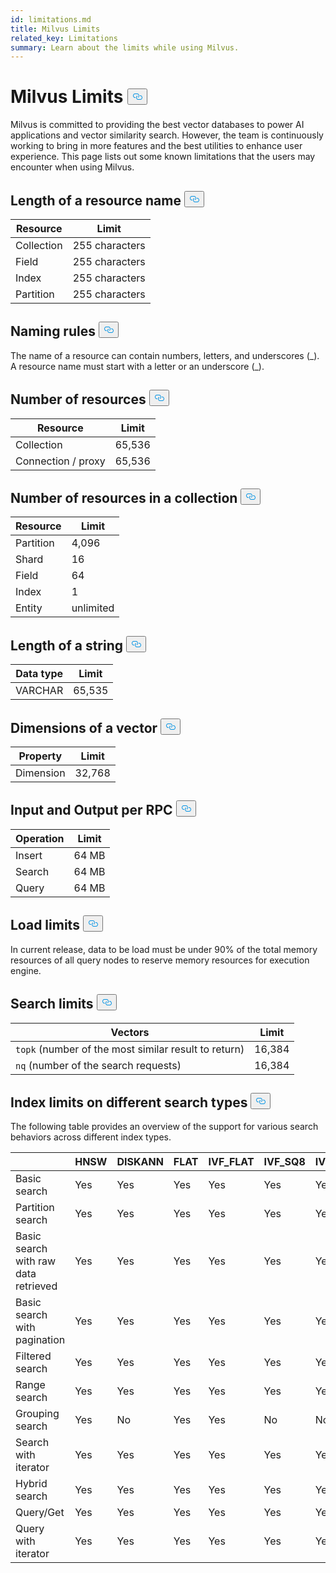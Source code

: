 ```yaml
---
id: limitations.md
title: Milvus Limits
related_key: Limitations
summary: Learn about the limits while using Milvus.
---
```


<h1 id="Milvus-Limits" class="common-anchor-header">Milvus Limits
    <button data-href="#Milvus-Limits" class="anchor-icon">
      <svg
        aria-hidden="true"
        focusable="false"
        height="20"
        version="1.1"
        viewBox="0 0 16 16"
        width="16"
      >
        <path
          fill="#0092E4"
          fill-rule="evenodd"
          d="M4 9h1v1H4c-1.5 0-3-1.69-3-3.5S2.55 3 4 3h4c1.45 0 3 1.69 3 3.5 0 1.41-.91 2.72-2 3.25V8.59c.58-.45 1-1.27 1-2.09C10 5.22 8.98 4 8 4H4c-.98 0-2 1.22-2 2.5S3 9 4 9zm9-3h-1v1h1c1 0 2 1.22 2 2.5S13.98 12 13 12H9c-.98 0-2-1.22-2-2.5 0-.83.42-1.64 1-2.09V6.25c-1.09.53-2 1.84-2 3.25C6 11.31 7.55 13 9 13h4c1.45 0 3-1.69 3-3.5S14.5 6 13 6z"
        ></path>
      </svg>
    </button></h1><p>Milvus is committed to providing the best vector databases to power AI applications and vector similarity search. However, the team is continuously working to bring in more features and the best utilities to enhance user experience. This page lists out some known limitations that the users may encounter when using Milvus.</p>
<h2 id="Length-of-a-resource-name" class="common-anchor-header">Length of a resource name
    <button data-href="#Length-of-a-resource-name" class="anchor-icon">
      <svg
        aria-hidden="true"
        focusable="false"
        height="20"
        version="1.1"
        viewBox="0 0 16 16"
        width="16"
      >
        <path
          fill="#0092E4"
          fill-rule="evenodd"
          d="M4 9h1v1H4c-1.5 0-3-1.69-3-3.5S2.55 3 4 3h4c1.45 0 3 1.69 3 3.5 0 1.41-.91 2.72-2 3.25V8.59c.58-.45 1-1.27 1-2.09C10 5.22 8.98 4 8 4H4c-.98 0-2 1.22-2 2.5S3 9 4 9zm9-3h-1v1h1c1 0 2 1.22 2 2.5S13.98 12 13 12H9c-.98 0-2-1.22-2-2.5 0-.83.42-1.64 1-2.09V6.25c-1.09.53-2 1.84-2 3.25C6 11.31 7.55 13 9 13h4c1.45 0 3-1.69 3-3.5S14.5 6 13 6z"
        ></path>
      </svg>
    </button></h2><table>
<thead>
<tr><th>Resource</th><th>Limit</th></tr>
</thead>
<tbody>
<tr><td>Collection</td><td>255 characters</td></tr>
<tr><td>Field</td><td>255 characters</td></tr>
<tr><td>Index</td><td>255 characters</td></tr>
<tr><td>Partition</td><td>255  characters</td></tr>
</tbody>
</table>
<h2 id="Naming-rules" class="common-anchor-header">Naming rules
    <button data-href="#Naming-rules" class="anchor-icon">
      <svg
        aria-hidden="true"
        focusable="false"
        height="20"
        version="1.1"
        viewBox="0 0 16 16"
        width="16"
      >
        <path
          fill="#0092E4"
          fill-rule="evenodd"
          d="M4 9h1v1H4c-1.5 0-3-1.69-3-3.5S2.55 3 4 3h4c1.45 0 3 1.69 3 3.5 0 1.41-.91 2.72-2 3.25V8.59c.58-.45 1-1.27 1-2.09C10 5.22 8.98 4 8 4H4c-.98 0-2 1.22-2 2.5S3 9 4 9zm9-3h-1v1h1c1 0 2 1.22 2 2.5S13.98 12 13 12H9c-.98 0-2-1.22-2-2.5 0-.83.42-1.64 1-2.09V6.25c-1.09.53-2 1.84-2 3.25C6 11.31 7.55 13 9 13h4c1.45 0 3-1.69 3-3.5S14.5 6 13 6z"
        ></path>
      </svg>
    </button></h2><p>The name of a resource can contain numbers, letters, and underscores (_). A resource name must start with a letter or an underscore (_).</p>
<h2 id="Number-of-resources" class="common-anchor-header">Number of resources
    <button data-href="#Number-of-resources" class="anchor-icon">
      <svg
        aria-hidden="true"
        focusable="false"
        height="20"
        version="1.1"
        viewBox="0 0 16 16"
        width="16"
      >
        <path
          fill="#0092E4"
          fill-rule="evenodd"
          d="M4 9h1v1H4c-1.5 0-3-1.69-3-3.5S2.55 3 4 3h4c1.45 0 3 1.69 3 3.5 0 1.41-.91 2.72-2 3.25V8.59c.58-.45 1-1.27 1-2.09C10 5.22 8.98 4 8 4H4c-.98 0-2 1.22-2 2.5S3 9 4 9zm9-3h-1v1h1c1 0 2 1.22 2 2.5S13.98 12 13 12H9c-.98 0-2-1.22-2-2.5 0-.83.42-1.64 1-2.09V6.25c-1.09.53-2 1.84-2 3.25C6 11.31 7.55 13 9 13h4c1.45 0 3-1.69 3-3.5S14.5 6 13 6z"
        ></path>
      </svg>
    </button></h2><table>
<thead>
<tr><th>Resource</th><th>Limit</th></tr>
</thead>
<tbody>
<tr><td>Collection</td><td>65,536</td></tr>
<tr><td>Connection / proxy</td><td>65,536</td></tr>
</tbody>
</table>
<h2 id="Number-of-resources-in-a-collection" class="common-anchor-header">Number of resources in a collection
    <button data-href="#Number-of-resources-in-a-collection" class="anchor-icon">
      <svg
        aria-hidden="true"
        focusable="false"
        height="20"
        version="1.1"
        viewBox="0 0 16 16"
        width="16"
      >
        <path
          fill="#0092E4"
          fill-rule="evenodd"
          d="M4 9h1v1H4c-1.5 0-3-1.69-3-3.5S2.55 3 4 3h4c1.45 0 3 1.69 3 3.5 0 1.41-.91 2.72-2 3.25V8.59c.58-.45 1-1.27 1-2.09C10 5.22 8.98 4 8 4H4c-.98 0-2 1.22-2 2.5S3 9 4 9zm9-3h-1v1h1c1 0 2 1.22 2 2.5S13.98 12 13 12H9c-.98 0-2-1.22-2-2.5 0-.83.42-1.64 1-2.09V6.25c-1.09.53-2 1.84-2 3.25C6 11.31 7.55 13 9 13h4c1.45 0 3-1.69 3-3.5S14.5 6 13 6z"
        ></path>
      </svg>
    </button></h2><table>
<thead>
<tr><th>Resource</th><th>Limit</th></tr>
</thead>
<tbody>
<tr><td>Partition</td><td>4,096</td></tr>
<tr><td>Shard</td><td>16</td></tr>
<tr><td>Field</td><td>64</td></tr>
<tr><td>Index</td><td>1</td></tr>
<tr><td>Entity</td><td>unlimited</td></tr>
</tbody>
</table>
<h2 id="Length-of-a-string" class="common-anchor-header">Length of a string
    <button data-href="#Length-of-a-string" class="anchor-icon">
      <svg
        aria-hidden="true"
        focusable="false"
        height="20"
        version="1.1"
        viewBox="0 0 16 16"
        width="16"
      >
        <path
          fill="#0092E4"
          fill-rule="evenodd"
          d="M4 9h1v1H4c-1.5 0-3-1.69-3-3.5S2.55 3 4 3h4c1.45 0 3 1.69 3 3.5 0 1.41-.91 2.72-2 3.25V8.59c.58-.45 1-1.27 1-2.09C10 5.22 8.98 4 8 4H4c-.98 0-2 1.22-2 2.5S3 9 4 9zm9-3h-1v1h1c1 0 2 1.22 2 2.5S13.98 12 13 12H9c-.98 0-2-1.22-2-2.5 0-.83.42-1.64 1-2.09V6.25c-1.09.53-2 1.84-2 3.25C6 11.31 7.55 13 9 13h4c1.45 0 3-1.69 3-3.5S14.5 6 13 6z"
        ></path>
      </svg>
    </button></h2><table>
<thead>
<tr><th>Data type</th><th>Limit</th></tr>
</thead>
<tbody>
<tr><td>VARCHAR</td><td>65,535</td></tr>
</tbody>
</table>
<h2 id="Dimensions-of-a-vector" class="common-anchor-header">Dimensions of a vector
    <button data-href="#Dimensions-of-a-vector" class="anchor-icon">
      <svg
        aria-hidden="true"
        focusable="false"
        height="20"
        version="1.1"
        viewBox="0 0 16 16"
        width="16"
      >
        <path
          fill="#0092E4"
          fill-rule="evenodd"
          d="M4 9h1v1H4c-1.5 0-3-1.69-3-3.5S2.55 3 4 3h4c1.45 0 3 1.69 3 3.5 0 1.41-.91 2.72-2 3.25V8.59c.58-.45 1-1.27 1-2.09C10 5.22 8.98 4 8 4H4c-.98 0-2 1.22-2 2.5S3 9 4 9zm9-3h-1v1h1c1 0 2 1.22 2 2.5S13.98 12 13 12H9c-.98 0-2-1.22-2-2.5 0-.83.42-1.64 1-2.09V6.25c-1.09.53-2 1.84-2 3.25C6 11.31 7.55 13 9 13h4c1.45 0 3-1.69 3-3.5S14.5 6 13 6z"
        ></path>
      </svg>
    </button></h2><table>
<thead>
<tr><th>Property</th><th>Limit</th></tr>
</thead>
<tbody>
<tr><td>Dimension</td><td>32,768</td></tr>
</tbody>
</table>
<h2 id="Input-and-Output-per-RPC" class="common-anchor-header">Input and Output per RPC
    <button data-href="#Input-and-Output-per-RPC" class="anchor-icon">
      <svg
        aria-hidden="true"
        focusable="false"
        height="20"
        version="1.1"
        viewBox="0 0 16 16"
        width="16"
      >
        <path
          fill="#0092E4"
          fill-rule="evenodd"
          d="M4 9h1v1H4c-1.5 0-3-1.69-3-3.5S2.55 3 4 3h4c1.45 0 3 1.69 3 3.5 0 1.41-.91 2.72-2 3.25V8.59c.58-.45 1-1.27 1-2.09C10 5.22 8.98 4 8 4H4c-.98 0-2 1.22-2 2.5S3 9 4 9zm9-3h-1v1h1c1 0 2 1.22 2 2.5S13.98 12 13 12H9c-.98 0-2-1.22-2-2.5 0-.83.42-1.64 1-2.09V6.25c-1.09.53-2 1.84-2 3.25C6 11.31 7.55 13 9 13h4c1.45 0 3-1.69 3-3.5S14.5 6 13 6z"
        ></path>
      </svg>
    </button></h2><table>
<thead>
<tr><th>Operation</th><th>Limit</th></tr>
</thead>
<tbody>
<tr><td>Insert</td><td>64 MB</td></tr>
<tr><td>Search</td><td>64 MB</td></tr>
<tr><td>Query</td><td>64 MB</td></tr>
</tbody>
</table>
<h2 id="Load-limits" class="common-anchor-header">Load limits
    <button data-href="#Load-limits" class="anchor-icon">
      <svg
        aria-hidden="true"
        focusable="false"
        height="20"
        version="1.1"
        viewBox="0 0 16 16"
        width="16"
      >
        <path
          fill="#0092E4"
          fill-rule="evenodd"
          d="M4 9h1v1H4c-1.5 0-3-1.69-3-3.5S2.55 3 4 3h4c1.45 0 3 1.69 3 3.5 0 1.41-.91 2.72-2 3.25V8.59c.58-.45 1-1.27 1-2.09C10 5.22 8.98 4 8 4H4c-.98 0-2 1.22-2 2.5S3 9 4 9zm9-3h-1v1h1c1 0 2 1.22 2 2.5S13.98 12 13 12H9c-.98 0-2-1.22-2-2.5 0-.83.42-1.64 1-2.09V6.25c-1.09.53-2 1.84-2 3.25C6 11.31 7.55 13 9 13h4c1.45 0 3-1.69 3-3.5S14.5 6 13 6z"
        ></path>
      </svg>
    </button></h2><p>In current release, data to be load must be under 90% of the total memory resources of all query nodes to reserve memory resources for execution engine.</p>
<h2 id="Search-limits" class="common-anchor-header">Search limits
    <button data-href="#Search-limits" class="anchor-icon">
      <svg
        aria-hidden="true"
        focusable="false"
        height="20"
        version="1.1"
        viewBox="0 0 16 16"
        width="16"
      >
        <path
          fill="#0092E4"
          fill-rule="evenodd"
          d="M4 9h1v1H4c-1.5 0-3-1.69-3-3.5S2.55 3 4 3h4c1.45 0 3 1.69 3 3.5 0 1.41-.91 2.72-2 3.25V8.59c.58-.45 1-1.27 1-2.09C10 5.22 8.98 4 8 4H4c-.98 0-2 1.22-2 2.5S3 9 4 9zm9-3h-1v1h1c1 0 2 1.22 2 2.5S13.98 12 13 12H9c-.98 0-2-1.22-2-2.5 0-.83.42-1.64 1-2.09V6.25c-1.09.53-2 1.84-2 3.25C6 11.31 7.55 13 9 13h4c1.45 0 3-1.69 3-3.5S14.5 6 13 6z"
        ></path>
      </svg>
    </button></h2><table>
<thead>
<tr><th>Vectors</th><th>Limit</th></tr>
</thead>
<tbody>
<tr><td><code>topk</code> (number of the most similar result to return)</td><td>16,384</td></tr>
<tr><td><code>nq</code> (number of the search requests)</td><td>16,384</td></tr>
</tbody>
</table>
<h2 id="Index-limits-on-different-search-types" class="common-anchor-header">Index limits on different search types
    <button data-href="#Index-limits-on-different-search-types" class="anchor-icon">
      <svg
        aria-hidden="true"
        focusable="false"
        height="20"
        version="1.1"
        viewBox="0 0 16 16"
        width="16"
      >
        <path
          fill="#0092E4"
          fill-rule="evenodd"
          d="M4 9h1v1H4c-1.5 0-3-1.69-3-3.5S2.55 3 4 3h4c1.45 0 3 1.69 3 3.5 0 1.41-.91 2.72-2 3.25V8.59c.58-.45 1-1.27 1-2.09C10 5.22 8.98 4 8 4H4c-.98 0-2 1.22-2 2.5S3 9 4 9zm9-3h-1v1h1c1 0 2 1.22 2 2.5S13.98 12 13 12H9c-.98 0-2-1.22-2-2.5 0-.83.42-1.64 1-2.09V6.25c-1.09.53-2 1.84-2 3.25C6 11.31 7.55 13 9 13h4c1.45 0 3-1.69 3-3.5S14.5 6 13 6z"
        ></path>
      </svg>
    </button></h2><p>The following table provides an overview of the support for various search behaviors across different index types.</p>
<table>
<thead>
<tr><th></th><th>HNSW</th><th>DISKANN</th><th>FLAT</th><th>IVF_FLAT</th><th>IVF_SQ8</th><th>IVF_PQ</th><th>SCANN</th><th>GPU_IFV_FLAT</th><th>GPU_IVF_PQ</th><th>GPU_CAGRA</th><th>GPU_BRUTE_FORCE</th><th>SPARSE_INVERTED_INDEX</th><th>SPARSE_WAND</th><th>BIN_FLAT</th><th>BIN_IVF_FLAT</th></tr>
</thead>
<tbody>
<tr><td>Basic search</td><td>Yes</td><td>Yes</td><td>Yes</td><td>Yes</td><td>Yes</td><td>Yes</td><td>Yes</td><td>Yes</td><td>Yes</td><td>Yes</td><td>Yes</td><td>Yes</td><td>Yes</td><td>Yes</td><td>Yes</td></tr>
<tr><td>Partition search</td><td>Yes</td><td>Yes</td><td>Yes</td><td>Yes</td><td>Yes</td><td>Yes</td><td>Yes</td><td>Yes</td><td>Yes</td><td>Yes</td><td>Yes</td><td>Yes</td><td>Yes</td><td>Yes</td><td>Yes</td></tr>
<tr><td>Basic search with raw data retrieved</td><td>Yes</td><td>Yes</td><td>Yes</td><td>Yes</td><td>Yes</td><td>Yes</td><td>Yes</td><td>Yes</td><td>Yes</td><td>Yes</td><td>Yes</td><td>Yes</td><td>Yes</td><td>Yes</td><td>Yes</td></tr>
<tr><td>Basic search with pagination</td><td>Yes</td><td>Yes</td><td>Yes</td><td>Yes</td><td>Yes</td><td>Yes</td><td>Yes</td><td>Yes</td><td>Yes</td><td>Yes</td><td>Yes</td><td>Yes</td><td>Yes</td><td>Yes</td><td>Yes</td></tr>
<tr><td>Filtered search</td><td>Yes</td><td>Yes</td><td>Yes</td><td>Yes</td><td>Yes</td><td>Yes</td><td>Yes</td><td>Yes</td><td>Yes</td><td>Yes</td><td>Yes</td><td>Yes</td><td>Yes</td><td>Yes</td><td>Yes</td></tr>
<tr><td>Range search</td><td>Yes</td><td>Yes</td><td>Yes</td><td>Yes</td><td>Yes</td><td>Yes</td><td>Yes</td><td>No</td><td>No</td><td>No</td><td>No</td><td>No</td><td>No</td><td>Yes</td><td>Yes</td></tr>
<tr><td>Grouping search</td><td>Yes</td><td>No</td><td>Yes</td><td>Yes</td><td>No</td><td>No</td><td>No</td><td>No</td><td>No</td><td>No</td><td>No</td><td>No</td><td>No</td><td>No</td><td>No</td></tr>
<tr><td>Search with iterator</td><td>Yes</td><td>Yes</td><td>Yes</td><td>Yes</td><td>Yes</td><td>Yes</td><td>Yes</td><td>No</td><td>No</td><td>No</td><td>No</td><td>No</td><td>No</td><td>No</td><td>No</td></tr>
<tr><td>Hybrid search</td><td>Yes</td><td>Yes</td><td>Yes</td><td>Yes</td><td>Yes</td><td>Yes</td><td>Yes</td><td>Yes</td><td>Yes</td><td>Yes</td><td>Yes</td><td>Yes(Only RRFRanker)</td><td>Yes(Only RRFRanker)</td><td>Yes</td><td>Yes</td></tr>
<tr><td>Query/Get</td><td>Yes</td><td>Yes</td><td>Yes</td><td>Yes</td><td>Yes</td><td>Yes</td><td>Yes</td><td>Yes</td><td>Yes</td><td>Yes</td><td>Yes</td><td>Yes</td><td>Yes</td><td>Yes</td><td>Yes</td></tr>
<tr><td>Query with iterator</td><td>Yes</td><td>Yes</td><td>Yes</td><td>Yes</td><td>Yes</td><td>Yes</td><td>Yes</td><td>No</td><td>No</td><td>No</td><td>No</td><td>Yes</td><td>Yes</td><td>Yes</td><td>Yes</td></tr>
</tbody>
</table>
